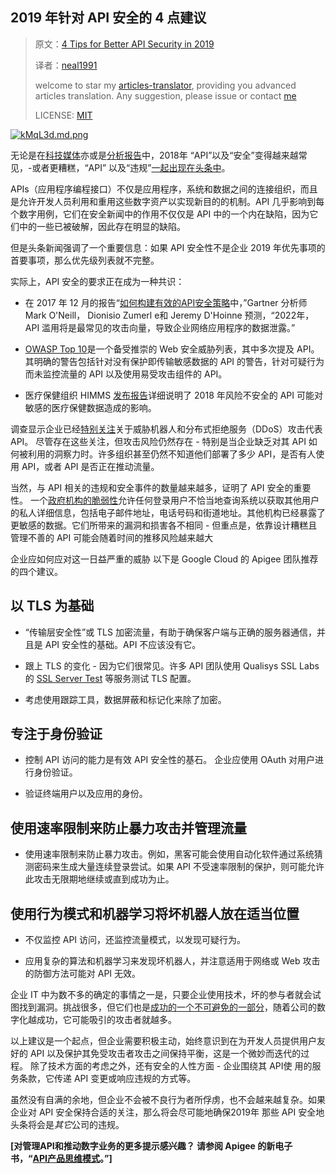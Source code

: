 ## 2019 年针对 API 安全的 4 点建议

> 原文：[4 Tips for Better API Security in 2019](https://medium.com/apis-and-digital-transformation/4-tips-for-better-api-security-in-2019-7d3a3b852a45)
>
> 译者：[neal1991](https://github.com/neal1991)
>
> welcome to star my [articles-translator](https://github.com/neal1991/articles-translator/), providing you advanced articles translation. Any suggestion, please issue or contact [me](mailto:bing@stu.ecnu.edu.cn)
>
> LICENSE: [MIT](https://opensource.org/licenses/MIT)

[![kMqL3d.md.png](https://s2.ax1x.com/2019/01/29/kMqL3d.md.png)](https://imgchr.com/i/kMqL3d)

无论是在[科技](https://www.darkreading.com/application-security/expect-api-breaches-to-accelerate/d/d-id/1332504)[媒体](https://securityboulevard.com/2018/12/2018-sees-api-breaches-surge-with-no-relief-in-sight/)亦或是[分析报告](https://www.gartner.com/doc/3834704/build-effective-api-security-strategy)中，2018年 “API”以及“安全”变得越来越常见，-或者更糟糕，“API” 以及“违规”[一起出现在头条中](https://www.securityweek.com/next-big-cyber-attack-vector-apis)。

APIs（应用程序编程接口）不仅是应用程序，系统和数据之间的连接组织，而且是允许开发人员利用和重用这些数字资产以实现新目的的机制。API 几乎影响到每个数字用例，它们在安全新闻中的作用不仅仅是 API 中的一个内在缺陷，因为它们中的一些已被破解，因此存在明显的缺陷。

但是头条新闻强调了一个重要信息：如果 API 安全性不是企业 2019 年优先事项的首要事项，那么优先级列表就不完整。

实际上，API 安全的要求正在成为一种共识：

* 在 2017 年 12 月的报告“[如何构建有效的API安全策略](https://www.gartner.com/doc/3834704/build-effective-api-security-strategy)中，”Gartner 分析师 Mark O'Neill， Dionisio Zumerl e和 Jeremy D'Hoinne 预测，“2022年，API 滥用将是最常见的攻击向量，导致企业网络应用程序的数据泄露。”

* [OWASP Top 10](https://www.owasp.org/images/7/72/OWASP_Top_10-2017_%28en%29.pdf.pdf)是一个备受推崇的 Web 安全威胁列表，其中多次提及 API。其明确的警告包括针对没有保护即传输敏感数据的 API 的警告，针对可疑行为而未监控流量的 API 以及使用易受攻击组件的 API。

* 医疗保健组织 HIMMS [发布报告](https://www.hipaaguide.net/api-vulnerabilities-and-usb-related-cyberattacks-identified/)详细说明了 2018 年风险不安全的 API 可能对敏感的医疗保健数据造成的影响。

调查显示企业已经[特别关注](https://www.slideshare.net/Imperva/api-security-survey?qid=aab26aae-da6c-40b0-8c28-0ea3a0f526a8&v=&b=&from_search=4)关于威胁机器人和分布式拒绝服务（DDoS）攻击代表 API。 尽管存在这些关注，但攻击风险仍然存在 - 特别是当企业缺乏对其 API 如何被利用的洞察力时。许多组织甚至仍然不知道他们部署了多少 API，是否有人使用 API，或者 API 是否正在推动流量。

当然，与 API 相关的违规和安全事件的数量越来越多，证明了 API 安全的重要性。 一个[政府机构的脆弱性](https://krebsonsecurity.com/2018/11/usps-site-exposed-data-on-60-million-users/?utm_source=feedburner&utm_medium=feed&utm_campaign=Feed%3A+KrebsOnSecurity+%28Krebs+on+Security%29)允许任何登录用户不恰当地查询系统以获取其他用户的私人详细信息，包括电子邮件地址，电话号码和街道地址。其他机构已经暴露了更敏感的数据。它们所带来的漏洞和损害各不相同 - 但重点是，依靠设计糟糕且管理不善的 API 可能会随着时间的推移风险越来越大

企业应如何应对这一日益严重的威胁 以下是 Google Cloud 的 Apigee 团队推荐的四个建议。

## 以 TLS 为基础

* “传输层安全性”或 TLS 加密流量，有助于确保客户端与正确的服务器通信，并且是 API 安全性的基础。API 不应该没有它。

* 跟上 TLS 的变化 - 因为它们很常见。许多 API 团队使用 Qualisys SSL Labs 的 [SSL Server Test](https://www.ssllabs.com/ssltest/) 等服务测试 TLS 配置。

* 考虑使用跟踪工具，数据屏蔽和标记化来除了加密。

## 专注于身份验证

* 控制 API 访问的能力是有效 API 安全性的基石。 企业应使用 OAuth 对用户进行身份验证。

* 验证终端用户以及应用的身份。

## 使用速率限制来防止暴力攻击并管理流量

* 使用速率限制来防止暴力攻击。例如，黑客可能会使用自动化软件通过系统猜测密码来生成大量连续登录尝试。如果 API 不受速率限制的保护，则可能允许此攻击无限期地继续或直到成功为止。

## 使用行为模式和机器学习将坏机器人放在适当位置

* 不仅监控 API 访问，还监控流量模式，以发现可疑行为。

* 应用复杂的算法和机器学习来发现坏机器人，并注意适用于网络或 Web 攻击的防御方法可能对 API 无效。


企业 IT 中为数不多的确定的事情之一是，只要企业使用技术，坏的参与者就会试图找到漏洞。挑战很多，但它们也是[成功的一个不可避免的一部分](https://www.rtinsights.com/with-apis-dealing-with-bad-bots-is-the-cost-of-success/ )，随着公司的数字化越成功，它可能吸引的攻击者就越多。


以上建议是一个起点，但企业需要积极主动，始终意识到在为开发人员提供用户友好的 API 以及保护其免受攻击者攻击之间保持平衡，这是一个微妙而迭代的过程。 除了技术方面的考虑之外，还有安全的人性方面 - 企业围绕其 API使 用的服务条款，它传递 API 变更或响应违规的方式等。

虽然没有自满的余地，但企业不会被不良行为者所俘虏，也不会越来越复杂。如果企业对 API 安全保持合适的关注，那么将会尽可能地确保2019年 那些 API 安全地头条将会是*其它*公司的违规。

**[对管理API和推动数字业务的更多提示感兴趣？ 请参阅 Apigee 的新电子书，“[API产品思维模式](https://pages.apigee.com/apis-products-register.html?utm_source=medium&utm_medium=article&utm_campaign=apis-products-microsite)。”]**
